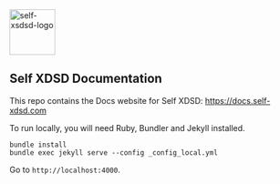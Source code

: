 <img alt="self-xsdsd-logo" src="https://self-xdsd.com/files/self-xdsd.png" width="80" height="80"/>

## Self XDSD Documentation

This repo contains the Docs website for Self XDSD: https://docs.self-xdsd.com

To run locally, you will need Ruby, Bundler and Jekyll installed.

```shell
bundle install
bundle exec jekyll serve --config _config_local.yml
```

Go to ``http://localhost:4000``.
